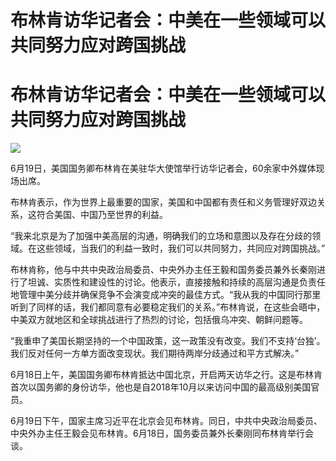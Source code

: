 # 布林肯访华记者会：中美在一些领域可以共同努力应对跨国挑战

# 布林肯访华记者会：中美在一些领域可以共同努力应对跨国挑战

![](https://inews.gtimg.com/om_bt/O-ExF7Q59Ud5MuKuhwSfv0sL6q3CKRggys4aqK5CeMgmYAA/1000)

6月19日，美国国务卿布林肯在美驻华大使馆举行访华记者会，60余家中外媒体现场出席。

布林肯表示，作为世界上最重要的国家，美国和中国都有责任和义务管理好双边关系，这符合美国、中国乃至世界的利益。

“我来北京是为了加强中美高层的沟通，明确我们的立场和意图以及存在分歧的领域。在这些领域，当我们的利益一致时，我们可以共同努力，共同应对跨国挑战。”

布林肯称，他与中共中央政治局委员、中央外办主任王毅和国务委员兼外长秦刚进行了坦诚、实质性和建设性的讨论。他表示，直接接触和持续的高层沟通是负责任地管理中美分歧并确保竞争不会演变成冲突的最佳方式。“我从我的中国同行那里听到了同样的话，我们都同意有必要稳定我们的关系。”布林肯说，在这些会晤中，中美双方就地区和全球挑战进行了热烈的讨论，包括俄乌冲突、朝鲜问题等。

“我重申了美国长期坚持的一个中国政策，这一政策没有改变。我们不支持‘台独’。我们反对任何一方单方面改变现状。我们期待两岸分歧通过和平方式解决。”

6月18日上午，美国国务卿布林肯抵达中国北京，开启两天访华之行。这是布林肯首次以国务卿的身份访华，他也是自2018年10月以来访问中国的最高级别美国官员。

6月19日下午，国家主席习近平在北京会见布林肯。同日，中共中央政治局委员、中央外办主任王毅会见布林肯。6月18日，国务委员兼外长秦刚同布林肯举行会谈。

